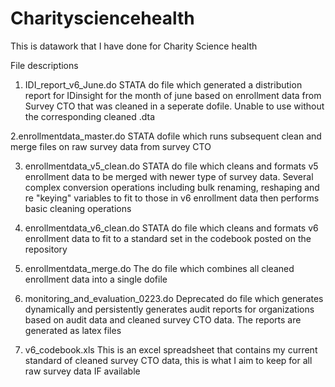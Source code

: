 # Charitysciencehealth
This is datawork that I have done for Charity Science health

File descriptions

1. IDI_report_v6_June.do
STATA do file which generated a distribution report for IDinsight for the month of june based on enrollment data from Survey CTO that was cleaned in a seperate dofile. Unable to use without the corresponding cleaned .dta

2.enrollmentdata_master.do
STATA dofile which runs subsequent clean and merge files on raw survey data from survey CTO

3. enrollmentdata_v5_clean.do
STATA do file which cleans and formats v5 enrollment data to be merged with newer type of survey data. Several complex conversion operations including bulk renaming, reshaping and re "keying" variables to fit to those in v6 enrollment data then performs basic cleaning operations

4. enrollmentdata_v6_clean.do
STATA do file which cleans and formats v6 enrollment data to fit to a standard set in the codebook posted on the repository

5. enrollmentdata_merge.do 
The do file which combines all cleaned enrollment data into a single dofile

6. monitoring_and_evaluation_0223.do
Deprecated do file which generates dynamically and persistently generates audit reports for organizations based on audit data and cleaned survey CTO data. The reports are generated as latex files

7. v6_codebook.xls
This is an excel spreadsheet that contains my current standard of cleaned survey CTO data, this is what I aim to keep for all raw survey data IF available
